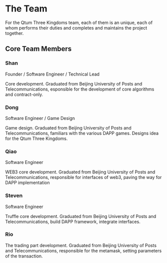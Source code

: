 # The Team

For the Qtum Three Kingdoms team, each of them is an unique, each of whom performs their duties and completes and maintains the project together.

## Core Team Members

### Shan

Founder / Software Engineer  /  Technical Lead 

Core development. Graduated from Beijing University of Posts and Telecommunications, esponsible for the development of core algorithms and contract-only.

### Dong

Software Engineer / Game Design

Game design. Graduated from Beijing University of Posts and Telecommunications, familiars with the various DAPP games. Designs idea for the Qtum Three Kingdoms.

### Qiao

Software Engineer 

WEB3 core development. Graduated from Beijing University of Posts and Telecommunications, responsible for  interfaces of web3, paving the way for DAPP implementation


### Steven

Software Engineer 

Truffle core development. Graduated from Beijing University of Posts and Telecommunications, build DAPP framework, integrate interfaces.

### Rio

The trading part development.  Graduated from Beijing University of Posts and Telecommunications, responsible for the metamask, setting parameters of the transaction.
